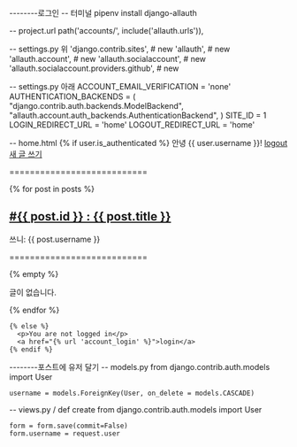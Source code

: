 --------로그인
-- 터미널
    pipenv install django-allauth

-- project.url
    path('accounts/', include('allauth.urls')),

-- settings.py 위
    'django.contrib.sites', # new
    'allauth', # new
    'allauth.account', # new
    'allauth.socialaccount', # new
    'allauth.socialaccount.providers.github', # new

-- settings.py 아래
    ACCOUNT_EMAIL_VERIFICATION = 'none'
    AUTHENTICATION_BACKENDS = (
        "django.contrib.auth.backends.ModelBackend",
        "allauth.account.auth_backends.AuthenticationBackend",
    )
    SITE_ID = 1
    LOGIN_REDIRECT_URL = 'home'
    LOGOUT_REDIRECT_URL = 'home'

-- home.html
    {% if user.is_authenticated %}
      안녕 {{ user.username }}!
    <a href="{% url 'account_logout' %}">logout</a>
    <a href="{% url 'posts:new' %}">새 글 쓰기</a>
    <p>===========================</p>
    {% for post in posts %}
        <a href="{% url 'posts:show' post.id %}"><h2>#{{ post.id }} : {{ post.title }}</h2></a>
        <p>쓰니: {{ post.username }}</p>
        <p>===========================</p>
        {% empty %}
        <p>글이 없습니다.</p>
    {% endfor %}
    
    {% else %}
      <p>You are not logged in</p>
      <a href="{% url 'account_login' %}">login</a>
    {% endif %}
    
    
--------포스트에 유저 달기
-- models.py
    from django.contrib.auth.models import User
    
    username = models.ForeignKey(User, on_delete = models.CASCADE)
    
-- views.py / def create
    from django.contrib.auth.models import User
    
    form = form.save(commit=False)
    form.username = request.user